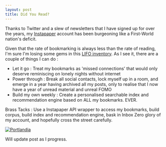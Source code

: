 ```yaml
---
layout: post
title: Did You Read?
---
```


Thanks to Twitter and a slew of newsletters that I have signed up for over the years, my [Instapaper](https://instapaper.com) account has been burgeoning like a First-World nation's deficit.

Given that the rate of bookmarking is always less than the rate of reading, I'm sure I'm losing some gems in this [LIFO inventory](https://www.thebalance.com/lifo-last-in-first-out-inventory-cost-method-398323). As I see it, there are a couple of things I can do :

- Let it go : Treat my bookmarks as 'missed connections' that would only deserve reminiscing on lonely nights without internet
- Power through : Break all social contacts, lock myself up in a room, and emerge in a year having archived all my posts, only to realise that I now have a year of unread material and unreal FOMO
- Build my own weekly : Create a personalised searchable index and recommendation engine based on ALL my bookmarks. EVER. 

Brass Tacks : Use a Instapaper API wrapper to access my bookmarks, build corpus, build index and recommendation engine, bask in Inbox Zero glory of my account, and hopefully cross the street carefully.

[![Portlandia](http://img.youtube.com/vi/6JLWQEuz2gA/0.jpg)](http://www.youtube.com/watch?v=6JLWQEuz2gA "Did You Read?")

Will update post as I progress.
